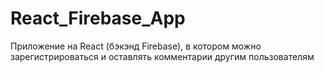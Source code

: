 # React_Firebase_App
Приложение на React (бэкэнд Firebase), в котором можно зарегистрироваться и оставлять комментарии другим пользователям
